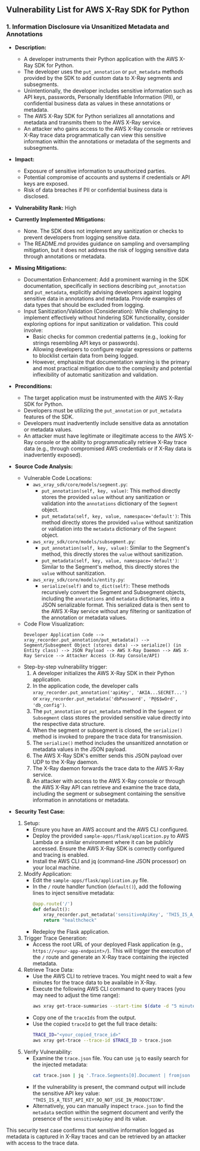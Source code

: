 ## Vulnerability List for AWS X-Ray SDK for Python

### 1. Information Disclosure via Unsanitized Metadata and Annotations

- **Description:**
    - A developer instruments their Python application with the AWS X-Ray SDK for Python.
    - The developer uses the `put_annotation` or `put_metadata` methods provided by the SDK to add custom data to X-Ray segments and subsegments.
    - Unintentionally, the developer includes sensitive information such as API keys, passwords, Personally Identifiable Information (PII), or confidential business data as values in these annotations or metadata.
    - The AWS X-Ray SDK for Python serializes all annotations and metadata and transmits them to the AWS X-Ray service.
    - An attacker who gains access to the AWS X-Ray console or retrieves X-Ray trace data programmatically can view this sensitive information within the annotations or metadata of the segments and subsegments.

- **Impact:**
    - Exposure of sensitive information to unauthorized parties.
    - Potential compromise of accounts and systems if credentials or API keys are exposed.
    - Risk of data breaches if PII or confidential business data is disclosed.

- **Vulnerability Rank:** High

- **Currently Implemented Mitigations:**
    - None. The SDK does not implement any sanitization or checks to prevent developers from logging sensitive data.
    - The README.md provides guidance on sampling and oversampling mitigation, but it does not address the risk of logging sensitive data through annotations or metadata.

- **Missing Mitigations:**
    - Documentation Enhancement: Add a prominent warning in the SDK documentation, specifically in sections describing `put_annotation` and `put_metadata`, explicitly advising developers against logging sensitive data in annotations and metadata. Provide examples of data types that should be excluded from logging.
    - Input Sanitization/Validation (Consideration): While challenging to implement effectively without hindering SDK functionality, consider exploring options for input sanitization or validation. This could involve:
        - Basic checks for common credential patterns (e.g., looking for strings resembling API keys or passwords).
        - Allowing developers to configure regular expressions or patterns to blocklist certain data from being logged.
        - However, emphasize that documentation warning is the primary and most practical mitigation due to the complexity and potential inflexibility of automatic sanitization and validation.

- **Preconditions:**
    - The target application must be instrumented with the AWS X-Ray SDK for Python.
    - Developers must be utilizing the `put_annotation` or `put_metadata` features of the SDK.
    - Developers must inadvertently include sensitive data as annotation or metadata values.
    - An attacker must have legitimate or illegitimate access to the AWS X-Ray console or the ability to programmatically retrieve X-Ray trace data (e.g., through compromised AWS credentials or if X-Ray data is inadvertently exposed).

- **Source Code Analysis:**
    - Vulnerable Code Locations:
        - `aws_xray_sdk/core/models/segment.py`:
            - `put_annotation(self, key, value)`: This method directly stores the provided `value` without any sanitization or validation into the `annotations` dictionary of the `Segment` object.
            - `put_metadata(self, key, value, namespace='default')`: This method directly stores the provided `value` without sanitization or validation into the `metadata` dictionary of the `Segment` object.
        - `aws_xray_sdk/core/models/subsegment.py`:
            - `put_annotation(self, key, value)`:  Similar to the Segment's method, this directly stores the `value` without sanitization.
            - `put_metadata(self, key, value, namespace='default')`: Similar to the Segment's method, this directly stores the `value` without sanitization.
        - `aws_xray_sdk/core/models/entity.py`:
            - `serialize(self)` and `to_dict(self)`: These methods recursively convert the Segment and Subsegment objects, including the `annotations` and `metadata` dictionaries, into a JSON serializable format. This serialized data is then sent to the AWS X-Ray service without any filtering or sanitization of the annotation or metadata values.
    - Code Flow Visualization:
        ```
        Developer Application Code -->  xray_recorder.put_annotation/put_metadata() --> Segment/Subsegment Object (stores data) --> serialize() (in Entity class) --> JSON Payload --> AWS X-Ray Daemon --> AWS X-Ray Service --> Attacker Access (X-Ray Console/API)
        ```
    - Step-by-step vulnerability trigger:
        1. A developer initializes the AWS X-Ray SDK in their Python application.
        2. In the application code, the developer calls `xray_recorder.put_annotation('apiKey', 'AKIA...SECRET...')` or `xray_recorder.put_metadata('dbPassword', 'P@$$wOrd', 'db_config')`.
        3. The `put_annotation` or `put_metadata` method in the `Segment` or `Subsegment` class stores the provided sensitive value directly into the respective data structure.
        4. When the segment or subsegment is closed, the `serialize()` method is invoked to prepare the trace data for transmission.
        5. The `serialize()` method includes the unsanitized annotation or metadata values in the JSON payload.
        6. The AWS X-Ray SDK's emitter sends this JSON payload over UDP to the X-Ray daemon.
        7. The X-Ray daemon forwards the trace data to the AWS X-Ray service.
        8. An attacker with access to the AWS X-Ray console or through the AWS X-Ray API can retrieve and examine the trace data, including the segment or subsegment containing the sensitive information in annotations or metadata.

- **Security Test Case:**
    1. Setup:
        - Ensure you have an AWS account and the AWS CLI configured.
        - Deploy the provided `sample-apps/flask/application.py` to AWS Lambda or a similar environment where it can be publicly accessed. Ensure the AWS X-Ray SDK is correctly configured and tracing is enabled.
        - Install the AWS CLI and jq (command-line JSON processor) on your local machine.
    2. Modify Application:
        - Edit the `sample-apps/flask/application.py` file.
        - In the `/` route handler function (`default()`), add the following lines to inject sensitive metadata:
            ```python
            @app.route('/')
            def default():
                xray_recorder.put_metadata('sensitiveApiKey', 'THIS_IS_A_TEST_API_KEY_DO_NOT_USE_IN_PRODUCTION', 'SensitiveData')
                return "healthcheck"
            ```
        - Redeploy the Flask application.
    3. Trigger Trace Generation:
        - Access the root URL of your deployed Flask application (e.g., `https://<your-app-endpoint>/`). This will trigger the execution of the `/` route and generate an X-Ray trace containing the injected metadata.
    4. Retrieve Trace Data:
        - Use the AWS CLI to retrieve traces. You might need to wait a few minutes for the trace data to be available in X-Ray.
        - Execute the following AWS CLI command to query traces (you may need to adjust the time range):
            ```bash
            aws xray get-trace-summaries --start-time $(date -d "5 minutes ago" +%s) --end-time $(date +%s) | jq '.TraceSummaries[] | .TraceId'
            ```
        - Copy one of the `traceIds` from the output.
        - Use the copied `traceId` to get the full trace details:
            ```bash
            TRACE_ID="<your_copied_trace_id>"
            aws xray get-trace --trace-id $TRACE_ID > trace.json
            ```
    5. Verify Vulnerability:
        - Examine the `trace.json` file. You can use `jq` to easily search for the injected metadata:
            ```bash
            cat trace.json | jq '.Trace.Segments[0].Document | fromjson | .metadata.SensitiveData'
            ```
        - If the vulnerability is present, the command output will include the sensitive API key value: `"THIS_IS_A_TEST_API_KEY_DO_NOT_USE_IN_PRODUCTION"`.
        - Alternatively, you can manually inspect `trace.json` to find the `metadata` section within the segment document and verify the presence of the `sensitiveApiKey` and its value.

This security test case confirms that sensitive information logged as metadata is captured in X-Ray traces and can be retrieved by an attacker with access to the trace data.